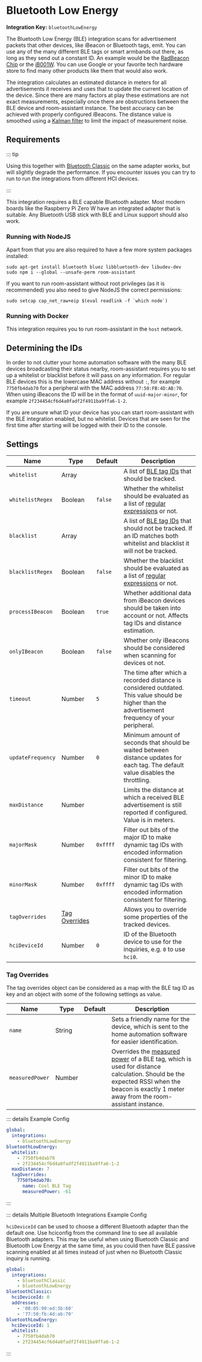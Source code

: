 # Bluetooth Low Energy

**Integration Key:** `bluetoothLowEnergy`

The Bluetooth Low Energy (BLE) integration scans for advertisement packets that other devices, like iBeacon or Bluetooth tags, emit. You can use any of the many different BLE tags or smart armbands out there, as long as they send out a constant ID. An example would be the [RadBeacon Chip](https://store.radiusnetworks.com/collections/all/products/radbeacon-chip) or the [iB001W](https://www.beaconzone.co.uk/iB001W?search=iB001W). You can use Google or your favorite tech hardware store to find many other products like them that would also work.

The integration calculates an estimated distance in meters for all advertisements it receives and uses that to update the current location of the device. Since there are many factors at play these estimations are not exact measurements, especially once there are obstructions between the BLE device and room-assistant instance. The best accuracy can be achieved with properly configured iBeacons. The distance value is smoothed using a [Kalman filter](https://en.wikipedia.org/wiki/Kalman_filter) to limit the impact of measurement noise.

## Requirements

::: tip

Using this together with [Bluetooth Classic](./bluetooth-classic) on the same adapter works, but will slightly degrade the performance. If you encounter issues you can try to run to run the integrations from different HCI devices.

:::

This integration requires a BLE capable Bluetooth adapter. Most modern boards like the Raspberry Pi Zero W have an integrated adapter that is suitable. Any Bluetooth USB stick with BLE and Linux support should also work.

### Running with NodeJS

Apart from that you are also required to have a few more system packages installed:

```shell
sudo apt-get install bluetooth bluez libbluetooth-dev libudev-dev
sudo npm i --global --unsafe-perm room-assistant
```

If you want to run room-assistant without root privileges (as it is recommended) you also need to give NodeJS the correct permissions:

```shell
sudo setcap cap_net_raw+eip $(eval readlink -f `which node`)
```

### Running with Docker

This integration requires you to run room-assistant in the `host` network.

## Determining the IDs

In order to not clutter your home automation software with the many BLE devices broadcasting their status nearby, room-assistant requires you to set up a whitelist or blacklist before it will pass on any information. For regular BLE devices this is the lowercase MAC address without `:`, for example `7750fb4dab70` for a peripheral with the MAC address `77:50:FB:4D:AB:70`. When using iBeacons the ID will be in the format of `uuid-major-minor`, for example `2f234454cf6d4a0fadf2f4911ba9ffa6-1-2`.

If you are unsure what ID your device has you can start room-assistant with the BLE integration enabled, but no whitelist. Devices that are seen for the first time after starting will be logged with their ID to the console.

## Settings

| Name              | Type                            | Default  | Description                                                  |
| ----------------- | ------------------------------- | -------- | ------------------------------------------------------------ |
| `whitelist`       | Array                           |          | A list of [BLE tag IDs](#determining-the-ids) that should be tracked. |
| `whitelistRegex`  | Boolean                         | `false`  | Whether the whitelist should be evaluated as a list of [regular expressions](https://en.wikipedia.org/wiki/Regular_expression) or not. |
| `blacklist`       | Array                           |          | A list of [BLE tag IDs](#determining-the-ids) that should not be tracked. If an ID matches both whitelist and blacklist it will not be tracked. |
| `blacklistRegex`  | Boolean                         | `false`  | Whether the blacklist should be evaluated as a list of [regular expressions](https://en.wikipedia.org/wiki/Regular_expression) or not. |
| `processIBeacon`  | Boolean                         | `true`   | Whether additional data from iBeacon devices should be taken into account or not. Affects tag IDs and distance estimation. |
| `onlyIBeacon`     | Boolean                         | `false`  | Whether only iBeacons should be considered when scanning for devices ot not. |
| `timeout`         | Number                          | `5`      | The time after which a recorded distance is considered outdated. This value should be higher than the advertisement frequency of your peripheral. |
| `updateFrequency` | Number                          | `0`      | Minimum amount of seconds that should be waited between distance updates for each tag. The default value disables the throttling. |
| `maxDistance`     | Number                          |          | Limits the distance at which a received BLE advertisement is still reported if configured. Value is in meters. |
| `majorMask`       | Number                          | `0xffff` | Filter out bits of the major ID to make dynamic tag IDs with encoded information consistent for filtering. |
| `minorMask`       | Number                          | `0xffff` | Filter out bits of the minor ID to make dynamic tag IDs with encoded information consistent for filtering. |
| `tagOverrides`    | [Tag Overrides](#tag-overrides) |          | Allows you to override some properties of the tracked devices. |
| `hciDeviceId`     | Number                          | `0`      | ID of the Bluetooth device to use for the inquiries, e.g. `0` to use `hci0`. |

### Tag Overrides

The tag overrides object can be considered as a map with the BLE tag ID as key and an object with some of the following settings as value.

| Name            | Type   | Default | Description                                                                                                                                                                                                                                                                                                                             |
| --------------- | ------ | ------- | --------------------------------------------------------------------------------------------------------------------------------------------------------------------------------------------------------------------------------------------------------------------------------------------------------------------------------------- |
| `name`          | String |         | Sets a friendly name for the device, which is sent to the home automation software for easier identification.                                                                                                                                                                                                                           |
| `measuredPower` | Number |         | Overrides the [measured power](https://community.estimote.com/hc/en-us/articles/201636913-What-are-Broadcasting-Power-RSSI-and-other-characteristics-of-a-beacon-s-signal-) of a BLE tag, which is used for distance calculation. Should be the expected RSSI when the beacon is exactly 1 meter away from the room-assistant instance. |

::: details Example Config
```yaml
global:
  integrations:
    - bluetoothLowEnergy
bluetoothLowEnergy:
  whitelist:
    - 7750fb4dab70
    - 2f234454cf6d4a0fadf2f4911ba9ffa6-1-2
  maxDistance: 7
  tagOverrides:
    7750fb4dab70:
      name: Cool BLE Tag
      measuredPower: -61
```
:::

::: details Multiple Bluetooth Integrations Example Config

`hciDeviceId` can be used to choose a different Bluetooth adapter than the default one. Use hciconfig from the command line to see all available Bluetooth adapters. This may be useful when using Bluetooth Classic and Bluetooth Low Energy at the same time, as you could then have BLE passive scanning enabled at all times instead of just when no Bluetooth Classic inquiry is running.

```yaml
global:
  integrations:
    - bluetoothClassic
    - bluetoothLowEnergy
bluetoothClassic:
  hciDeviceId: 0
  addresses:
    - '08:05:90:ed:3b:60'
    - '77:50:fb:4d:ab:70'
bluetoothLowEnergy:
  hciDeviceId: 1
  whitelist:
    - 7750fb4dab70
    - 2f234454cf6d4a0fadf2f4911ba9ffa6-1-2
```
:::
